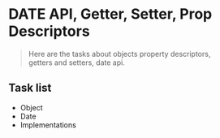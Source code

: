# DATE API, Getter, Setter, Prop Descriptors
> Here are the tasks about objects property descriptors,  
> getters and setters, date api.

## Task list

- Object
- Date
- Implementations
